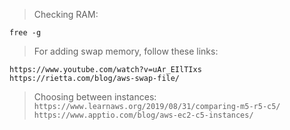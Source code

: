 

> Checking RAM:

```
free -g
```

> For adding swap memory, follow these links:

```
https://www.youtube.com/watch?v=uAr_EIlTIxs
https://rietta.com/blog/aws-swap-file/

```

> Choosing between instances:
`https://www.learnaws.org/2019/08/31/comparing-m5-r5-c5/`
`https://www.apptio.com/blog/aws-ec2-c5-instances/`

